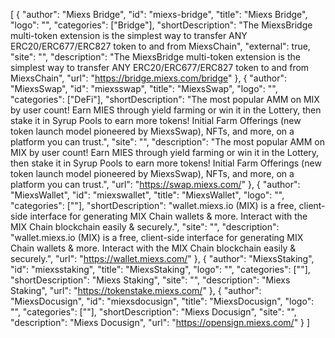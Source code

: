 [
	{
		"author": "Miexs Bridge",
		"id": "miexs-bridge",
		"title": "Miexs Bridge",
		"logo": "",
		"categories": ["Bridge"],
		"shortDescription": "The MiexsBridge multi-token extension is the simplest way to transfer ANY ERC20/ERC677/ERC827 token to and from MiexsChain",
		"external": true,
		"site": "",
		"description": "The MiexsBridge multi-token extension is the simplest way to transfer ANY ERC20/ERC677/ERC827 token to and from MiexsChain",
		"url": "https://bridge.miexs.com/bridge"
	},
	{
		"author": "MiexsSwap",
		"id": "miexsswap",
		"title": "MiexsSwap",
		"logo": "",
		"categories": ["DeFi"],
		"shortDescription": "The most popular AMM on MIX by user count! Earn MIES through yield farming or win it in the Lottery, then stake it in Syrup Pools to earn more tokens! Initial Farm Offerings (new token launch model pioneered by MiexsSwap), NFTs, and more, on a platform you can trust.",
		"site": "",
		"description": "The most popular AMM on MIX by user count! Earn MIES through yield farming or win it in the Lottery, then stake it in Syrup Pools to earn more tokens! Initial Farm Offerings (new token launch model pioneered by MiexsSwap), NFTs, and more, on a platform you can trust.",
		"url": "https://swap.miexs.com/"
	},
	{
		"author": "MiexsWallet",
		"id": "miexswallet",
		"title": "MiexsWallet",
		"logo": "",
		"categories": [""],
		"shortDescription": "wallet.miexs.io (MIX) is a free, client-side interface for generating MIX Chain wallets & more. Interact with the MIX Chain blockchain easily & securely.",
		"site": "",
		"description": "wallet.miexs.io (MIX) is a free, client-side interface for generating MIX Chain wallets & more. Interact with the MIX Chain blockchain easily & securely.",
		"url": "https://wallet.miexs.com/"
	},
	{
		"author": "MiexsStaking",
		"id": "miexsstaking",
		"title": "MiexsStaking",
		"logo": "",
		"categories": [""],
		"shortDescription": "Miexs Staking",
		"site": "",
		"description": "Miexs Staking",
		"url": "https://tokenstake.miexs.com/"
	},
	{
		"author": "MiexsDocusign",
		"id": "miexsdocusign",
		"title": "MiexsDocusign",
		"logo": "",
		"categories": [""],
		"shortDescription": "Miexs Docusign",
		"site": "",
		"description": "Miexs Docusign",
		"url": "https://opensign.miexs.com/"
	}
]
